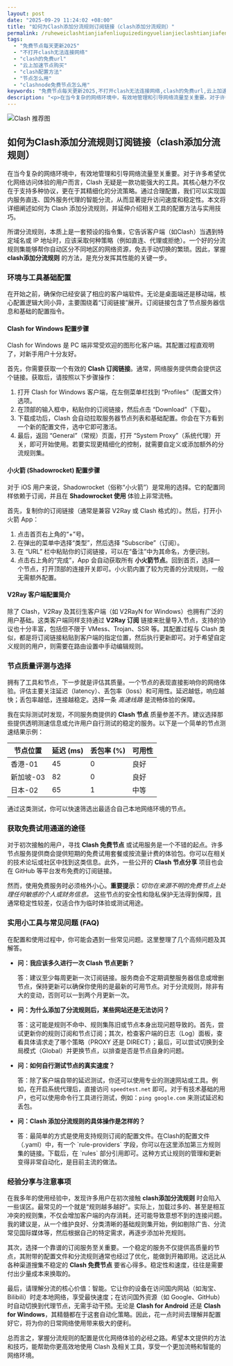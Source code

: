 ```yaml
---
layout: post
date: "2025-09-29 11:24:02 +08:00"
title: "如何为Clash添加分流规则订阅链接（clash添加分流规则）"
permalink: /ruheweiclashtianjiafenliuguizedingyuelianjieclashtianjiafenliuguize/
tags:
  - "免费节点每天更新2025"
  - "不打开clash无法连接网络"
  - "clash的免费url"
  - "云上加速节点购买"
  - "clash配置方法"
  - "节点怎么用"
  - "clashnode免费节点怎么用"
keywords: "免费节点每天更新2025,不打开clash无法连接网络,clash的免费url,云上加速节点购买,clash配置方法,节点怎么用,clashnode免费节点怎么用"
description: "<p>在当今复杂的网络环境中，有效地管理和引导网络流量至关重要。对于许多希望优化网络访问体验的用户而言，Clash 无疑是一款功能强大的工具。其核心魅力不仅在于支持多种协议，更在于其精细化的分流策略。通过合理配置，我们可以实现国内服务直连、国外服务代理的智能分流，从而显著提升访问速度和稳定性。本文将详细阐述如何为 Clash 添加分流规则，并延伸介绍相关工具的配置方法与实用技巧。</p>"
---
```


![Clash 推荐图](https://clashjd.github.io/assets/img/付费机场订阅.png)

## 如何为Clash添加分流规则订阅链接（clash添加分流规则）

<p>在当今复杂的网络环境中，有效地管理和引导网络流量至关重要。对于许多希望优化网络访问体验的用户而言，Clash 无疑是一款功能强大的工具。其核心魅力不仅在于支持多种协议，更在于其精细化的分流策略。通过合理配置，我们可以实现国内服务直连、国外服务代理的智能分流，从而显著提升访问速度和稳定性。本文将详细阐述如何为 Clash 添加分流规则，并延伸介绍相关工具的配置方法与实用技巧。</p>
<p>所谓分流规则，本质上是一套预设的指令集，它告诉客户端（如Clash）当遇到特定域名或 IP 地址时，应该采取何种策略（例如直连、代理或拒绝）。一个好的分流规则集能够帮你自动区分不同地区的网络资源，免去手动切换的繁琐。因此，掌握 <strong>clash添加分流规则</strong> 的方法，是充分发挥其性能的关键一步。</p>

<h3>环境与工具基础配置</h3>
<p>在开始之前，确保你已经安装了相应的客户端软件。无论是桌面端还是移动端，核心配置逻辑大同小异，主要围绕着“订阅链接”展开。订阅链接包含了节点服务器信息和基础的配置指令。</p>

<h4>Clash for Windows 配置步骤</h4>
<p>Clash for Windows 是 PC 端非常受欢迎的图形化客户端。其配置过程直观明了，对新手用户十分友好。</p>
<p>首先，你需要获取一个有效的 <strong>Clash 订阅链接</strong>。通常，网络服务提供商会提供这个链接。获取后，请按照以下步骤操作：</p>
<ol>
    <li>打开 Clash for Windows 客户端，在左侧菜单栏找到 “Profiles”（配置文件）选项。</li>
    <li>在顶部的输入框中，粘贴你的订阅链接，然后点击 “Download”（下载）。</li>
    <li>下载成功后，Clash 会自动拉取服务器节点列表和基础配置。你会在下方看到一个新的配置文件，选中它即可激活。</li>
    <li>最后，返回 “General”（常规）页面，打开 “System Proxy”（系统代理）开关，即可开始使用。若要实现更精细化的控制，就需要自定义或添加额外的分流规则集。</li>
</ol>

<h4>小火箭 (Shadowrocket) 配置步骤</h4>
<p>对于 iOS 用户来说，Shadowrocket（俗称“小火箭”）是常用的选择。它的配置同样依赖于订阅，并且在 <strong>Shadowrocket 使用</strong> 体验上非常流畅。</p>
<p>首先，复制你的订阅链接（通常是兼容 V2Ray 或 Clash 格式的）。然后，打开小火箭 App：</p>
<ol>
    <li>点击首页右上角的“+”号。</li>
    <li>在弹出的菜单中选择“类型”，然后选择 “Subscribe”（订阅）。</li>
    <li>在 “URL” 栏中粘贴你的订阅链接，可以在“备注”中为其命名，方便识别。</li>
    <li>点击右上角的“完成”，App 会自动获取所有 <strong>小火箭节点</strong>。回到首页，选择一个节点，打开顶部的连接开关即可。小火箭内置了较为完善的分流规则，一般无需额外配置。</li>
</ol>

<h4>V2Ray 客户端配置简介</h4>
<p>除了 Clash，V2Ray 及其衍生客户端（如 V2RayN for Windows）也拥有广泛的用户基础。这类客户端同样支持通过 <strong>V2Ray 订阅</strong> 链接来批量导入节点，支持的协议也十分丰富，包括但不限于 VMess、Trojan、SSR 等。其配置过程与 Clash 类似，都是将订阅链接粘贴到客户端的指定位置，然后执行更新即可。对于希望自定义规则的用户，则需要在路由设置中手动编辑规则。</p>

<h3>节点质量评测与选择</h3>
<p>拥有了工具和节点，下一步就是评估其质量。一个节点的表现直接影响你的网络体验。评估主要关注延迟（latency）、丢包率（loss）和可用性。延迟越低，响应越快；丢包率越低，连接越稳定。选择一条 <em>高速线路</em> 是流畅体验的保障。</p>
<p>我在实际测试时发现，不同服务商提供的 <strong>Clash 节点</strong> 质量参差不齐。建议选择那些提供透明测速信息或允许用户自行测试的稳定的服务。以下是一个简单的节点测速结果示例：</p>
<table>
    <thead>
        <tr>
            <th>节点位置</th>
            <th>延迟 (ms)</th>
            <th>丢包率 (%)</th>
            <th>可用性</th>
        </tr>
    </thead>
    <tbody>
        <tr>
            <td>香港-01</td>
            <td>45</td>
            <td>0</td>
            <td>良好</td>
        </tr>
        <tr>
            <td>新加坡-03</td>
            <td>82</td>
            <td>0</td>
            <td>良好</td>
        </tr>
        <tr>
            <td>日本-02</td>
            <td>65</td>
            <td>1</td>
            <td>中等</td>
        </tr>
    </tbody>
</table>
<p>通过这类测试，你可以快速筛选出最适合自己本地网络环境的节点。</p>

<h3>获取免费试用通道的途径</h3>
<p>对于初次接触的用户，寻找 <strong>Clash 免费节点</strong> 或试用服务是一个不错的起点。许多节点服务提供商会提供短期的免费试用套餐或按流量计费的体验包。你可以在相关的技术论坛或社区中找到这类信息。此外，一些公开的 <strong>Clash 节点分享</strong> 项目也会在 GitHub 等平台发布免费的订阅链接。</p>
<p>然而，使用免费服务时必须格外小心。<strong>重要提示：</strong><em>切勿在来源不明的免费节点上处理任何敏感的个人或财务信息。</em> 这些节点的安全性和隐私保护无法得到保障，且通常稳定性较差，仅适合作为临时体验或测试用途。</p>

<h3>实用小工具与常见问题 (FAQ)</h3>
<p>在配置和使用过程中，你可能会遇到一些常见问题。这里整理了几个高频问题及其解答。</p>
<ul>
    <li>
        <strong>问：我应该多久进行一次 Clash 节点更新？</strong>
        <p>答：建议至少每周更新一次订阅链接。服务商会不定期调整服务器信息或增删节点，保持更新可以确保你使用的是最新的可用节点。对于分流规则，除非有大的变动，否则可以一到两个月更新一次。</p>
    </li>
    <li>
        <strong>问：为什么添加了分流规则后，某些网站还是无法访问？</strong>
        <p>答：这可能是规则不命中、规则集陈旧或节点本身出现问题导致的。首先，尝试更新你的规则订阅和节点订阅；其次，检查客户端的日志（Log）面板，查看具体请求走了哪个策略（PROXY 还是 DIRECT）；最后，可以尝试切换到全局模式（Global）并更换节点，以排查是否是节点自身的问题。</p>
    </li>
    <li>
        <strong>问：如何自行测试节点的真实速度？</strong>
        <p>答：除了客户端自带的延迟测试，你还可以使用专业的测速网站或工具。例如，在开启系统代理后，直接访问 <code>speedtest.net</code> 即可。对于有技术基础的用户，也可以使用命令行工具进行测试，例如：<code>ping google.com</code> 来测试延迟和丢包。</p>
    </li>
    <li>
        <strong>问：Clash 添加分流规则的具体操作是怎样的？</strong>
        <p>答：最简单的方式是使用支持规则订阅的配置文件。在Clash的配置文件（.yaml）中，有一个 `rule-providers` 字段，你可以在这里添加第三方规则集的链接。下载后，在 `rules` 部分引用即可。这种方式让规则的管理和更新变得非常自动化，是目前主流的做法。</p>
    </li>
</ul>

<h3>经验分享与注意事项</h3>
<p>在我多年的使用经验中，发现许多用户在初次接触 <strong>clash添加分流规则</strong> 时会陷入一些误区。最常见的一个就是“规则越多越好”。实际上，加载过多的、甚至是相互冲突的规则集，不仅会增加客户端的内存消耗，还可能导致意想不到的连接问题。我的建议是，从一个维护良好、分类清晰的基础规则集开始，例如剔除广告、分流常见国际媒体等，然后根据自己的特定需求，再逐步添加补充规则。</p>
<p>其次，选择一个靠谱的订阅服务至关重要。一个稳定的服务不仅提供高质量的节点，其附带的配置文件和分流规则通常也经过了优化，能做到开箱即用。这远比从各种渠道搜集不稳定的 <strong>Clash 免费节点</strong> 要省心得多。稳定性和速度，往往是需要付出少量成本来换取的。</p>
<p>最后，请理解分流的核心价值：智能。它让你的设备在访问国内网站（如淘宝、Bilibili）时走本地网络，享受最快速度；在访问国外资源（如 Google、GitHub）时自动切换到代理节点，无需手动干预。无论是 <strong>Clash for Android</strong> 还是 <strong>Clash for Windows</strong>，其精髓都在于这套自动化策略。因此，花一点时间去理解并配置好它，将为你的日常网络使用带来极大的便利。</p>
<p>总而言之，掌握分流规则的配置是优化网络体验的必经之路。希望本文提供的方法和技巧，能帮助你更高效地使用 Clash 及相关工具，享受一个更加流畅和智能的网络环境。</p>